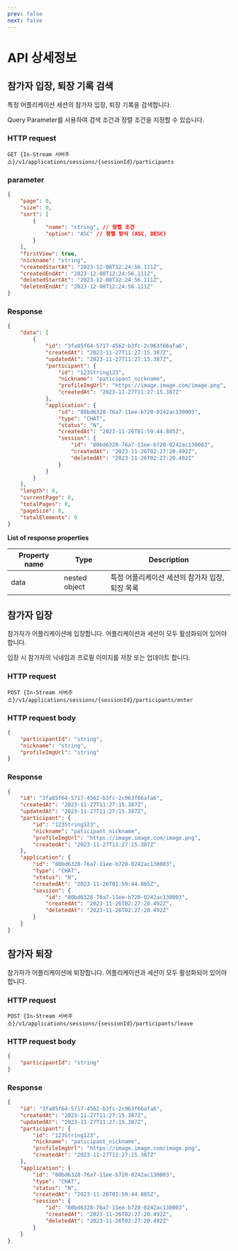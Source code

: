 ```yaml
---
prev: false
next: false
---
```


# API 상세정보

## 참가자 입장, 퇴장 기록 검색

특정 어플리케이션 세션의 참가자 입장, 퇴장 기록을 검색합니다.

Query Parameter를 사용하여 검색 조건과 정렬 조건을 지정할 수 있습니다.

### HTTP request

```
GET {In-Stream 서버주소}/v1/applications/sessions/{sessionId}/participants
```

### parameter

```json
{
    "page": 0,
    "size": 0,
    "sort": [
        {
            "name": "string", // 정렬 조건
            "option": "ASC" // 정렬 방식 (ASC, DESC)
        }
    ],
    "firstView": true,
    "nickname": "string",
    "createdStartAt": "2023-12-08T12:24:56.111Z",
    "createdEndAt": "2023-12-08T12:24:56.111Z",
    "deletedStartAt": "2023-12-08T12:24:56.111Z",
    "deletedEndAt": "2023-12-08T12:24:56.111Z"
}
```

### Response

```json
{
    "data": [
        {
            "id": "3fa85f64-5717-4562-b3fc-2c963f66afa6",
            "createdAt": "2023-11-27T11:27:15.387Z",
            "updatedAt": "2023-11-27T11:27:15.387Z",
            "participant": {
                "id": "123String123",
                "nickname": "paticipant_nickname",
                "profileImgUrl": "https://image.image.com/image.png",
                "createdAt": "2023-11-27T11:27:15.387Z"
            },
            "application": {
                "id": "80bd6328-76a7-11ee-b720-0242ac130003",
                "type": "CHAT",
                "status": "N",
                "createdAt": "2023-11-26T01:59:44.885Z",
                "session": {
                    "id": "80bd6328-76a7-11ee-b720-0242ac130003",
                    "createdAt": "2023-11-26T02:27:20.492Z",
                    "deletedAt": "2023-11-26T02:27:20.492Z"
                }
            }
        }
    ],
    "length": 0,
    "currentPage": 0,
    "totalPages": 0,
    "pageSize": 0,
    "totalElements": 0
}
```

**List of response properties**

| Property name | Type          | Description                                     |
| ------------- | ------------- | ----------------------------------------------- |
| data          | nested object | 특정 어플리케이션 세션의 참가자 입장, 퇴장 목록 |

## 참가자 입장

참가자가 어플리케이션에 입장합니다. 어플리케이션과 세션이 모두 활성화되어 있어야 합니다.

입장 시 참가자의 닉네임과 프로필 이미지를 저장 또는 업데이트 합니다.

### HTTP request

```
POST {In-Stream 서버주소}/v1/applications/sessions/{sessionId}/participants/enter
```

### HTTP request body

```json
{
    "participantId": "string",
    "nickname": "string",
    "profileImgUrl": "string"
}
```

### Response

```json
{
    "id": "3fa85f64-5717-4562-b3fc-2c963f66afa6",
    "createdAt": "2023-11-27T11:27:15.387Z",
    "updatedAt": "2023-11-27T11:27:15.387Z",
    "participant": {
        "id": "123String123",
        "nickname": "paticipant_nickname",
        "profileImgUrl": "https://image.image.com/image.png",
        "createdAt": "2023-11-27T11:27:15.387Z"
    },
    "application": {
        "id": "80bd6328-76a7-11ee-b720-0242ac130003",
        "type": "CHAT",
        "status": "N",
        "createdAt": "2023-11-26T01:59:44.885Z",
        "session": {
            "id": "80bd6328-76a7-11ee-b720-0242ac130003",
            "createdAt": "2023-11-26T02:27:20.492Z",
            "deletedAt": "2023-11-26T02:27:20.492Z"
        }
    }
}
```

## 참가자 퇴장

참가자가 어플리케이션에 퇴장합니다. 어플리케이션과 세션이 모두 활성화되어 있어야 합니다.

### HTTP request

```
POST {In-Stream 서버주소}/v1/applications/sessions/{sessionId}/participants/leave
```

### HTTP request body

```json
{
    "participantId": "string"
}
```

### Response

```json
{
    "id": "3fa85f64-5717-4562-b3fc-2c963f66afa6",
    "createdAt": "2023-11-27T11:27:15.387Z",
    "updatedAt": "2023-11-27T11:27:15.387Z",
    "participant": {
        "id": "123String123",
        "nickname": "paticipant_nickname",
        "profileImgUrl": "https://image.image.com/image.png",
        "createdAt": "2023-11-27T11:27:15.387Z"
    },
    "application": {
        "id": "80bd6328-76a7-11ee-b720-0242ac130003",
        "type": "CHAT",
        "status": "N",
        "createdAt": "2023-11-26T01:59:44.885Z",
        "session": {
            "id": "80bd6328-76a7-11ee-b720-0242ac130003",
            "createdAt": "2023-11-26T02:27:20.492Z",
            "deletedAt": "2023-11-26T02:27:20.492Z"
        }
    }
}
```
